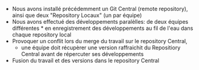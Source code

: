 - Nous avons installé précédemment un Git Central (remote repository),
  ainsi que deux "Repository Locaux" (un par équipe)
- Nous avons effectué des développements paralèlles: de deux équipes différentes
      * en enregistrement des développements au fil de l'eau dans chaque repository local
- Provoquer un conflit lors du merge du travail sur le repository Central,
  * une équipe doit récupèrer une version raffraichit du Repositiory Central avant de répercuter ses développements
- Fusion du travail et des versions dans le repository Central
